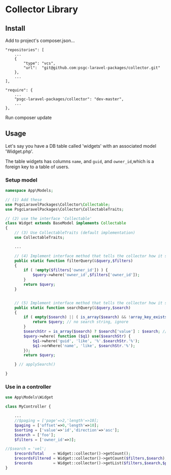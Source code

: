 # Collector Library

## Install

Add to project's composer.json...

    "repositories": [
        ...
        {
            "type": "vcs",
            "url":  "git@github.com:psgc-laravel-packages/collector.git"
        },
        ...
    ],

    "require": {
        ...
        "psgc-laravel-packages/collector": "dev-master",
        ...
    },

Run composer update

## Usage

Let's say you have a DB table called 'widgets' with an associated model 'Widget.php'. 

The table widgets has columns `name`, and `guid`, and `owner_id`,which is a foreign key to a table of users.

### Setup model

```php
namespace App\Models;

// (1) Add these
use PsgcLaravelPackages\Collector\Collectable;
use PsgcLaravelPackages\Collector\CollectableTraits;

// (2) use the interface 'Collectable'
class Widget extends BaseModel implements Collectable
{
    // (3) Use CollectableTraits (default implementation)
    use CollectableTraits;

    ...

    // (4) Implement interface method that tells the collector how it should 'filter' widgets...
    public static function filterQuery(&$query,$filters)
    {
        if ( !empty($filters['owner_id']) ) {
            $query->where('owner_id',$filters['owner_id']);
        }
        return $query;
    }


    // (5) Implement interface method that tells the collector how it should 'search' widgets...
    public static function searchQuery(&$query,$search)
    {
        if ( empty($search) || ( is_array($search) && !array_key_exists('value',$search) ) ) {
            return $query; // no search string, ignore
        }
        $searchStr = is_array($search) ? $search['value'] : $search; // latter is simple string
        $query->where( function ($q1) use($searchStr) {
            $q1->where('guid', 'like', '%'.$searchStr.'%');
            $q1->orWhere('name', 'like', $searchStr.'%');
        });
        return $query;

    } // applySearch()

}
```

### Use in a controller

```php
use App\Models\Widget

class MyController {

    ...
    //$paging = ['page'=>2,'length'=>10];
    $paging = ['offset'=>0,'length'=>10];
    $sorting = ['value'=>'id','direction'=>'asc'];
    $search = ['foo'];
    $filters = ['owner_id'=>3];

//$search = 'vel';
    $recordsTotal    = Widget::collector()->getCount();
    $recordsFiltered = Widget::collector()->getCount($filters,$search);
    $records         = Widget::collector()->getList($filters,$search,$paging,$sorting);
}
```
